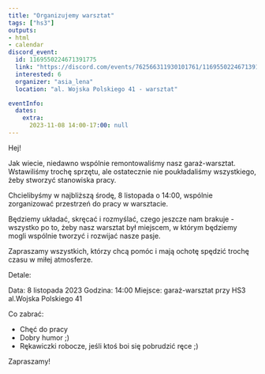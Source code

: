 ```yaml
---
title: "Organizujemy warsztat"
tags: ["hs3"]
outputs:
- html
- calendar
discord_event:
  id: 1169550224671391775
  link: "https://discord.com/events/762566311930101761/1169550224671391775"
  interested: 6
  organizer: "asia_lena"
  location: "al. Wojska Polskiego 41 - warsztat"

eventInfo:
  dates:
    extra:
      2023-11-08 14:00-17:00: null
---
```

Hej!

Jak wiecie, niedawno wspólnie remontowaliśmy nasz garaż-warsztat. Wstawiliśmy trochę sprzętu, ale ostatecznie nie poukładaliśmy wszystkiego, żeby stworzyć stanowiska pracy.

Chcielibyśmy w najbliższą środę, 8 listopada o 14:00, wspólnie zorganizować przestrzeń do pracy w warsztacie.

Będziemy układać, skręcać i rozmyślać, czego jeszcze nam brakuje - wszystko po to, żeby nasz warsztat był miejscem, w którym będziemy mogli wspólnie tworzyć i rozwijać nasze pasje.

Zapraszamy wszystkich, którzy chcą pomóc i mają ochotę spędzić trochę czasu w miłej atmosferze.

Detale:

Data: 8 listopada 2023
Godzina: 14:00
Miejsce: garaż-warsztat przy HS3 al.Wojska Polskiego 41

Co zabrać:

- Chęć do pracy
- Dobry humor ;)
- Rękawiczki robocze, jeśli ktoś boi się pobrudzić ręce ;)

Zapraszamy!
